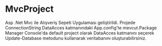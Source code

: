 # MvcProject
Asp .Net Mvc ile Alışveriş Sepeti Uygulaması geliştirildi.
Projede ConnectionString DataAcces katmanındaki App.config'te mevcut.Package Manager Console'da default project olarak DataAcces katmanını seçerek Update-Database metodunu kullanarak veritabanını oluşturabilirsiniz.

